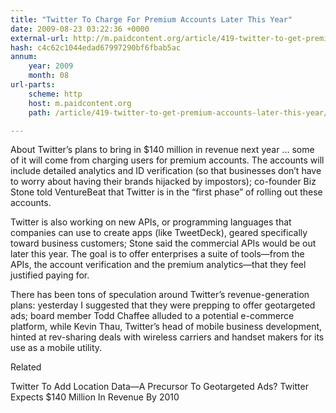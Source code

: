 ```yaml
---
title: "Twitter To Charge For Premium Accounts Later This Year"
date: 2009-08-23 03:22:36 +0000
external-url: http://m.paidcontent.org/article/419-twitter-to-get-premium-accounts-later-this-year/
hash: c4c62c1044edad67997290bf6fbab5ac
annum:
    year: 2009
    month: 08
url-parts:
    scheme: http
    host: m.paidcontent.org
    path: /article/419-twitter-to-get-premium-accounts-later-this-year/

---
```


About Twitter’s plans to bring in $140 million in revenue next year ... some of it will come from charging users for premium accounts. The accounts will include detailed analytics and ID verification (so that businesses don’t have to worry about having their brands hijacked by impostors); co-founder Biz Stone told VentureBeat that Twitter is in the “first phase” of rolling out these accounts.  


Twitter is also working on new APIs, or programming languages that companies can use to create apps (like TweetDeck), geared specifically toward business customers; Stone said the commercial APIs would be out later this year. The goal is to offer enterprises a suite of tools—from the APIs, the account verification and the premium analytics—that they feel justified paying for. 

There has been tons of speculation around Twitter’s revenue-generation plans: yesterday I suggested that they were prepping to offer geotargeted ads; board member Todd Chaffee alluded to a potential e-commerce platform, while Kevin Thau, Twitter’s head of mobile business development, hinted at rev-sharing deals with wireless carriers and handset makers for its use as a mobile utility.


Related


Twitter To Add Location Data—A Precursor To Geotargeted Ads?
Twitter Expects $140 Million In Revenue By 2010





    

